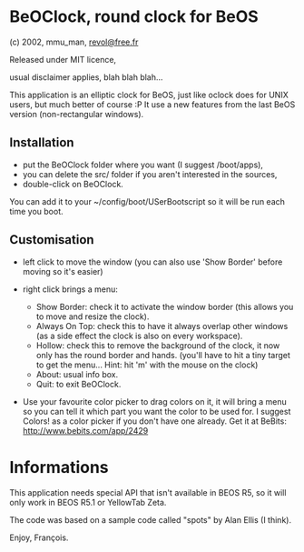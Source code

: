 # BeOClock, round clock for BeOS
(c) 2002, mmu_man, revol@free.fr

Released under MIT licence, 

usual disclaimer applies, blah blah blah...


This application is an elliptic clock for BeOS, just like oclock does for UNIX users, but much better of course :P
It use a new features from the last BeOS version (non-rectangular windows).


## Installation

- put the BeOClock folder where you want (I suggest /boot/apps),
- you can delete the src/ folder if you aren't interested in the sources,
- double-click on BeOClock.

You can add it to your ~/config/boot/USerBootscript so it will be run each time you boot.

## Customisation

* left click to move the window (you can also use 'Show Border' before moving so it's easier)
* right click brings a menu:
	* Show Border: check it to activate the window border (this allows you to move and resize the clock).
	* Always On Top: check this to have it always overlap other windows (as a side effect the clock is also on every workspace).
	* Hollow: check this to remove the background of the clock, it now only has the round border and hands. (you'll have to hit a tiny target to get the menu... Hint: hit 'm' with the mouse on the clock)
	* About: usual info box.
	* Quit: to exit BeOClock.

* Use your favourite color picker to drag colors on it, it will bring a menu so you can tell it which part you want the color to be used for.
I suggest Colors! as a color picker if you don't have one already. Get it at BeBits:
http://www.bebits.com/app/2429

# Informations

This application needs special API that isn't available in BEOS R5, so it will only work in BEOS R5.1 or YellowTab Zeta.

The code was based on a sample code called "spots" by Alan Ellis (I think).

Enjoy,
François.
